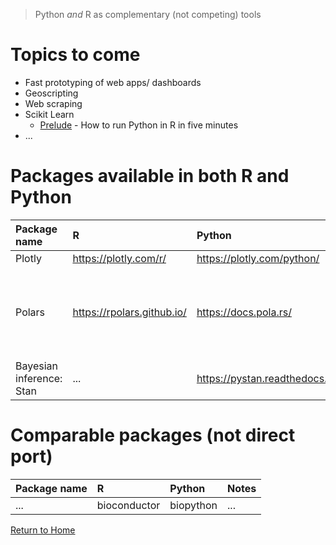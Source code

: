 
> Python *and* R as complementary (not competing) tools

# Topics to come

- Fast prototyping of web apps/ dashboards
- Geoscripting
- Web scraping 
- Scikit Learn
    - [Prelude](https://www.r-bloggers.com/2020/04/how-to-run-pythons-scikit-learn-in-r-in-5-minutes/) - How to run Python in R in five minutes
- ...

 
# Packages available in both R and Python

| Package name | R | Python | Notes |
| :-- | :-- | :-- | :-- |
| Plotly | https://plotly.com/r/ | https://plotly.com/python/ | |
| Polars | https://rpolars.github.io/ | https://docs.pola.rs/ | [Side-by-side guide](https://robertmitchellv.com/blog/2022-07-r-python-side-by-side/r-python-side-by-side.html), [Polars vs Pandas](https://blog.jetbrains.com/dataspell/2023/08/polars-vs-pandas-what-s-the-difference/) |
| Bayesian inference: Stan | ... | https://pystan.readthedocs.io/ | ... |

# Comparable packages (not direct port) 

| Package name | R | Python | Notes |
| :-- | :-- | :-- | :-- |
| ... | bioconductor | biopython | ... |






[Return to Home](https://bccdc-dsi.github.io/Python-Git-workshop/)
